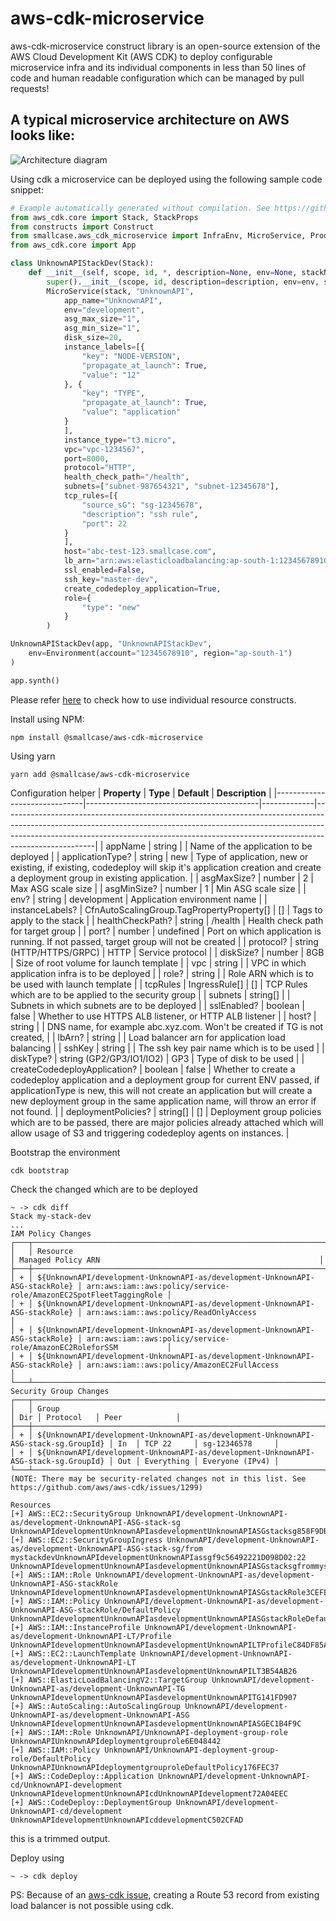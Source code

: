 # aws-cdk-microservice

aws-cdk-microservice construct library is an open-source extension of the AWS Cloud Development Kit (AWS CDK) to deploy configurable microservice infra and its individual components in less than 50 lines of code and human readable configuration which can be managed by pull requests!

## A typical microservice architecture on AWS looks like:

![Architecture diagram](static/microservice.png)

Using cdk a microservice can be deployed using the following sample code snippet:

```python
# Example automatically generated without compilation. See https://github.com/aws/jsii/issues/826
from aws_cdk.core import Stack, StackProps
from constructs import Construct
from smallcase.aws_cdk_microservice import InfraEnv, MicroService, ProductName
from aws_cdk.core import App

class UnknownAPIStackDev(Stack):
    def __init__(self, scope, id, *, description=None, env=None, stackName=None, tags=None, synthesizer=None, terminationProtection=None, analyticsReporting=None):
        super().__init__(scope, id, description=description, env=env, stackName=stackName, tags=tags, synthesizer=synthesizer, terminationProtection=terminationProtection, analyticsReporting=analyticsReporting)
        MicroService(stack, "UnknownAPI",
            app_name="UnknownAPI",
            env="development",
            asg_max_size="1",
            asg_min_size="1",
            disk_size=20,
            instance_labels=[{
                "key": "NODE-VERSION",
                "propagate_at_launch": True,
                "value": "12"
            }, {
                "key": "TYPE",
                "propagate_at_launch": True,
                "value": "application"
            }
            ],
            instance_type="t3.micro",
            vpc="vpc-1234567",
            port=8000,
            protocol="HTTP",
            health_check_path="/health",
            subnets=["subnet-987654321", "subnet-12345678"],
            tcp_rules=[{
                "source_sG": "sg-12345678",
                "description": "ssh rule",
                "port": 22
            }
            ],
            host="abc-test-123.smallcase.com",
            lb_arn="arn:aws:elasticloadbalancing:ap-south-1:12345678910:loadbalancer/app/API-DEV-External",
            ssl_enabled=False,
            ssh_key="master-dev",
            create_codedeploy_application=True,
            role={
                "type": "new"
            }
        )

UnknownAPIStackDev(app, "UnknownAPIStackDev",
    env=Environment(account="12345678910", region="ap-south-1")
)

app.synth()
```

Please refer [here](/API.md) to check how to use individual resource constructs.

Install using NPM:

```
npm install @smallcase/aws-cdk-microservice
```

Using yarn

```
yarn add @smallcase/aws-cdk-microservice
```

Configuration helper
| **Property**                 | **Type**                                  | **Default** | **Description**                                                                                                                                                                                                                                                 |
|------------------------------|-------------------------------------------|-------------|-----------------------------------------------------------------------------------------------------------------------------------------------------------------------------------------------------------------------------------------------------------------|
| appName                      | string                                    |             | Name of the application to be deployed                                                                                                                                                                                                                          |
| applicationType?              | string                                    | new         | Type of application, new or existing, if existing, codedeploy will skip it's application creation and create a deployment group in existing application.                                                                                                        |
| asgMaxSize?                  | number                                    | 2           | Max ASG scale size                                                                                                                                                                                                                                              |
| asgMinSize?                  | number                                    | 1           | Min ASG scale size                                                                                                                                                                                                                                              |
| env?                         | string                                    | development | Application environment name                                                                                                                                                                                                                                    |
| instanceLabels?              | CfnAutoScalingGroup.TagPropertyProperty[] | []          | Tags to apply to the stack                                                                                                                                                                                                                                      |
| healthCheckPath?             | string                                    | /health     | Health check path for target group                                                                                                                                                                                                                              |
| port?                        | number                                    | undefined   | Port on which application is running. If not passed, target group will not be created                                                                                                                                                                           |
| protocol?                    | string (HTTP/HTTPS/GRPC)                  | HTTP        | Service protocol                                                                                                                                                                                                                                                |
| diskSize?                    | number                                    | 8GB         | Size of root volume for launch template                                                                                                                                                                                                                         |
| vpc                          | string                                    |             | VPC in which application infra is to be deployed                                                                                                                                                                                                                |
| role?                        | string                                    |             | Role ARN which is to be used with launch template                                                                                                                                                                                                               |
| tcpRules                     | IngressRule[]                             | []          | TCP Rules which are to be applied to the security group                                                                                                                                                                                                         |
| subnets                      | string[]                                  |             | Subnets in which subnets are to be deployed                                                                                                                                                                                                                     |
| sslEnabled?                  | boolean                                   | false       | Whether to use HTTPS ALB listener, or HTTP ALB listener                                                                                                                                                                                                         |
| host?                        | string                                    |             | DNS name, for example abc.xyz.com. Won't be created if TG is not created,                                                                                                                                                                                       |
| lbArn?                       | string                                    |             | Load balancer arn for application load balancing                                                                                                                                                                                                                |
| sshKey                       | string                                    |             | The ssh key pair name which is to be used                                                                                                                                                                                                                       |
| diskType?                    | string (GP2/GP3/IO1/IO2)                  | GP3         | Type of disk to be used                                                                                                                                                                                                                                         |
| createCodedeployApplication? | boolean                                   | false       | Whether to create a codedeploy application and a deployment group for current ENV passed, if applicationType is new, this will not create an application but will create a new deployment group in the same application name, will throw an error if not found. |
| deploymentPolicies?          | string[]                                  | []          | Deployment group policies which are to be passed, there are major policies already attached which will allow usage of S3 and triggering codedeploy agents on instances.                                                                                         |

Bootstrap the environment

```
cdk bootstrap
```

Check the changed which are to be deployed

```
~ -> cdk diff
Stack my-stack-dev
...
IAM Policy Changes
┌───┬──────────────────────────────────────────────────────────────────────────────┬────────────────────────────────────────────────────────────────────┐
│   │ Resource                                                                     │ Managed Policy ARN                                                 │
├───┼──────────────────────────────────────────────────────────────────────────────┼────────────────────────────────────────────────────────────────────┤
│ + │ ${UnknownAPI/development-UnknownAPI-as/development-UnknownAPI-ASG-stackRole} │ arn:aws:iam::aws:policy/service-role/AmazonEC2SpotFleetTaggingRole │
│ + │ ${UnknownAPI/development-UnknownAPI-as/development-UnknownAPI-ASG-stackRole} │ arn:aws:iam::aws:policy/ReadOnlyAccess                             │
│ + │ ${UnknownAPI/development-UnknownAPI-as/development-UnknownAPI-ASG-stackRole} │ arn:aws:iam::aws:policy/service-role/AmazonEC2RoleforSSM           │
│ + │ ${UnknownAPI/development-UnknownAPI-as/development-UnknownAPI-ASG-stackRole} │ arn:aws:iam::aws:policy/AmazonEC2FullAccess                        │
└───┴──────────────────────────────────────────────────────────────────────────────┴────────────────────────────────────────────────────────────────────┘
Security Group Changes
┌───┬─────────────────────────────────────────────────────────────────────────────────────┬─────┬────────────┬─────────────────┐
│   │ Group                                                                               │ Dir │ Protocol   │ Peer            │
├───┼─────────────────────────────────────────────────────────────────────────────────────┼─────┼────────────┼─────────────────┤
│ + │ ${UnknownAPI/development-UnknownAPI-as/development-UnknownAPI-ASG-stack-sg.GroupId} │ In  │ TCP 22     │ sg-12346578     │
│ + │ ${UnknownAPI/development-UnknownAPI-as/development-UnknownAPI-ASG-stack-sg.GroupId} │ Out │ Everything │ Everyone (IPv4) │
└───┴─────────────────────────────────────────────────────────────────────────────────────┴─────┴────────────┴─────────────────┘
(NOTE: There may be security-related changes not in this list. See https://github.com/aws/aws-cdk/issues/1299)

Resources
[+] AWS::EC2::SecurityGroup UnknownAPI/development-UnknownAPI-as/development-UnknownAPI-ASG-stack-sg UnknownAPIdevelopmentUnknownAPIasdevelopmentUnknownAPIASGstacksg858F9DBC
[+] AWS::EC2::SecurityGroupIngress UnknownAPI/development-UnknownAPI-as/development-UnknownAPI-ASG-stack-sg/from mystackdevUnknownAPIdevelopmentUnknownAPIassgf9c56492221D098D02:22 UnknownAPIdevelopmentUnknownAPIasdevelopmentUnknownAPIASGstacksgfrommystackdevUnknownAPIdevelopmentUnknownAPIassgf9c56492221D098D0222498F0E3E
[+] AWS::IAM::Role UnknownAPI/development-UnknownAPI-as/development-UnknownAPI-ASG-stackRole UnknownAPIdevelopmentUnknownAPIasdevelopmentUnknownAPIASGstackRole3CEFE0B7
[+] AWS::IAM::Policy UnknownAPI/development-UnknownAPI-as/development-UnknownAPI-ASG-stackRole/DefaultPolicy UnknownAPIdevelopmentUnknownAPIasdevelopmentUnknownAPIASGstackRoleDefaultPolicy8F61E954
[+] AWS::IAM::InstanceProfile UnknownAPI/development-UnknownAPI-as/development-UnknownAPI-LT/Profile UnknownAPIdevelopmentUnknownAPIasdevelopmentUnknownAPILTProfileC84DF85A
[+] AWS::EC2::LaunchTemplate UnknownAPI/development-UnknownAPI-as/development-UnknownAPI-LT UnknownAPIdevelopmentUnknownAPIasdevelopmentUnknownAPILT3B54AB26
[+] AWS::ElasticLoadBalancingV2::TargetGroup UnknownAPI/development-UnknownAPI-as/development-UnknownAPI-TG UnknownAPIdevelopmentUnknownAPIasdevelopmentUnknownAPITG141FD907
[+] AWS::AutoScaling::AutoScalingGroup UnknownAPI/development-UnknownAPI-as/development-UnknownAPI-ASG UnknownAPIdevelopmentUnknownAPIasdevelopmentUnknownAPIASGEC1B4F9C
[+] AWS::IAM::Role UnknownAPI/UnknownAPI-deployment-group-role UnknownAPIUnknownAPIdeploymentgrouprole6E048442
[+] AWS::IAM::Policy UnknownAPI/UnknownAPI-deployment-group-role/DefaultPolicy UnknownAPIUnknownAPIdeploymentgrouproleDefaultPolicy176FEC37
[+] AWS::CodeDeploy::Application UnknownAPI/development-UnknownAPI-cd/UnknownAPI-development UnknownAPIdevelopmentUnknownAPIcdUnknownAPIdevelopment72A04EEC
[+] AWS::CodeDeploy::DeploymentGroup UnknownAPI/development-UnknownAPI-cd/development UnknownAPIdevelopmentUnknownAPIcddevelopmentC502CFAD
```

this is a trimmed output.

Deploy using

```
~ -> cdk deploy
```

PS: Because of an [aws-cdk issue](https://github.com/aws/aws-cdk/issues/6803), creating a Route 53 record from existing load balancer is not possible using cdk.
